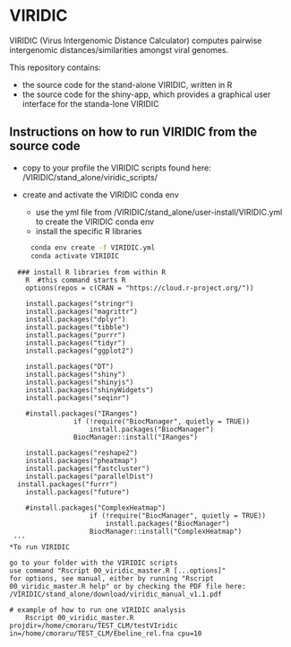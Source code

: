 # VIRIDIC
VIRIDIC (Virus Intergenomic Distance Calculator) computes pairwise intergenomic distances/similarities amongst viral genomes. 

This repository contains:
- the source code for the stand-alone VIRIDIC, written in R
- the source code for the shiny-app, which provides a graphical user interface for the standa-lone VIRIDIC


## Instructions on how to run VIRIDIC from the source code

* copy to your profile the VIRIDIC scripts found here: /VIRIDIC/stand_alone/viridic_scripts/

* create and activate the VIRIDIC conda env

	- use the yml file from /VIRIDIC/stand_alone/user-install/VIRIDIC.yml to create the VIRIDIC conda env
	- install the specific R libraries
	
  ```bash
	conda env create -f VIRIDIC.yml
	conda activate VIRIDIC
```
  ### install R libraries from within R
	R  #this command starts R
	options(repos = c(CRAN = "https://cloud.r-project.org/"))

	install.packages("stringr")
	install.packages("magrittr")
	install.packages("dplyr")
	install.packages("tibble")
	install.packages("purrr")
	install.packages("tidyr")
	install.packages("ggplot2")

	install.packages("DT")
	install.packages("shiny")
	install.packages("shinyjs")
	install.packages("shinyWidgets")
	install.packages("seqinr")

	#install.packages("IRanges")
				if (!require("BiocManager", quietly = TRUE))
				    install.packages("BiocManager")
				BiocManager::install("IRanges")

	install.packages("reshape2")
	install.packages("pheatmap")
	install.packages("fastcluster")
	install.packages("parallelDist")
  install.packages("furrr")
	install.packages("future")

	#install.packages("ComplexHeatmap")
					if (!require("BiocManager", quietly = TRUE))
					    install.packages("BiocManager")
					BiocManager::install("ComplexHeatmap")
 '''
*To run VIRIDIC

go to your folder with the VIRIDIC scripts
use command "Rscript 00_viridic_master.R [...options]"
for options, see manual, either by running "Rscript 00_viridic_master.R help" or by checking the PDF file here: /VIRIDIC/stand_alone/download/viridic_manual_v1.1.pdf
 
# example of how to run one VIRIDIC analysis
	Rscript 00_viridic_master.R projdir=/home/cmoraru/TEST_CLM/testVIridic in=/home/cmoraru/TEST_CLM/Ebeline_rel.fna cpu=10
